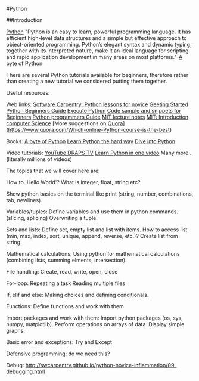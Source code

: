 #Python

##Introduction

[Python](https://www.python.org/)
"Python is an easy to learn, powerful programming language. It has efficient high-level data structures and a simple but effective approach to object-oriented programming. Python’s elegant syntax and dynamic typing, together with its interpreted nature, make it an ideal language for scripting and rapid application development in many areas on most platforms."-[A byte of Python](http://www.swaroopch.com/notes/python/)

There are several Python tutorials available for beginners, therefore rather than creating a new tutorial we considered putting them together.

Useful resources:

Web links:
[Software Carpentry: Python lessons for novice](http://swcarpentry.github.io/python-novice-inflammation/)
[Geeting Started](https://www.python.org/about/gettingstarted/)
[Python Beginners Guide](https://wiki.python.org/moin/BeginnersGuide/NonProgrammers)
[Execute Python](http://askpython.com/execute-python-scripts/)
[Code sample and snippets for Beginners](https://wiki.python.org/moin/BeginnersGuide/Examples)
[Python programmers Guide](https://wiki.python.org/moin/BeginnersGuide/Programmers)
[MIT lecture notes](http://ocw.mit.edu/courses/electrical-engineering-and-computer-science/6-189-a-gentle-introduction-to-programming-using-python-january-iap-2008/)
[MIT: Introduction computer Science](https://www.edx.org/course/mit/6-00x/introduction-computer-science/586)
[More suggestions on [Quora](https://www.quora.com)](https://www.quora.com/Which-online-Python-course-is-the-best)

Books:
[A byte of Python](http://www.swaroopch.com/notes/python/)
[Learn Python the hard way](http://learnpythonthehardway.org/)
[Dive into Python](http://www.diveintopython.net/)

Video tutorials:
[YouTube DRAPS TV](https://www.youtube.com/channel/UCea5cMUa9xNU0kUtbRcTkqA)
[Learn Python in one video](https://www.youtube.com/watch?v=N4mEzFDjqtA)
Many more... (literally millions of videos)

The topics that we will cover here are:

How to 'Hello World'?
What is integer, float, string etc?

Show python basics on the terminal like print (string, number, combinations, tab, newlines).

Variables/tuples:
Define variables and use them in python commands. (slicing, splicing)
Overwriting a tuple.

Sets and lists:
Define set, empty list and list with items. How to access list (min, max, index, sort, unique, append, reverse,  etc.)?
Create list from string.

Mathematical calculations:
Using python for mathematical calculations (combining lists, summing elments, intersection).

File handling:
Create, read, write, open, close

For-loop:
Repeating a task
Reading multiple files

If, elif and else:
Making choices and defining conditionals.

Functions:
Define functions and work with them

Import packages and work with them:
Import python packages (os, sys, numpy, matplotlib).
Perform operations on arrays of data.
Display simple graphs.

Basic error and exceptions: Try and Except

Defensive programming: do we need this?

Debug:
http://swcarpentry.github.io/python-novice-inflammation/09-debugging.html


